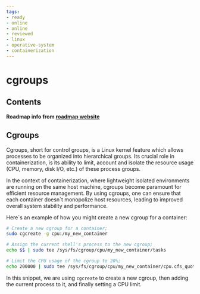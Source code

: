 ```yaml
---
tags:
- ready
- online
- online
- reviewed
- linux
- operative-system
- containerization
---
```


# cgroups

## Contents

__Roadmap info from [roadmap website](https://roadmap.sh/linux/containerization/cgroups)__

## Cgroups

Cgroups, short for control groups, is a Linux kernel feature which allows processes to be organized into hierarchical groups. Its crucial role in containerization, is its ability to limit, account and isolate the resource usage (CPU, memory, disk I/O, etc.) of these process groups.

In the context of containerization, where lightweight isolated environments are running on the same host machine, cgroups become paramount for efficient resource management. By using cgroups, one can ensure that each container doesn`t monopolize host resources, leading to improved overall system stability and performance.

Here`s an example of how you might create a new cgroup for a container:

```bash
# Create a new cgroup for a container;
sudo cgcreate -g cpu:/my_new_container

# Assign the current shell's process to the new cgroup;
echo $$ | sudo tee /sys/fs/cgroup/cpu/my_new_container/tasks

# Limit the CPU usage of the cgroup to 20%;
echo 200000 | sudo tee /sys/fs/cgroup/cpu/my_new_container/cpu.cfs_quota_us

```

In this snippet, we are using `cgcreate` to create a new cgroup, then adding the current process to it, and finally setting a CPU limit.
